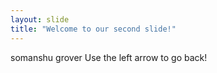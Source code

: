```yaml
---
layout: slide
title: "Welcome to our second slide!"
---
```

somanshu grover
Use the left arrow to go back!
